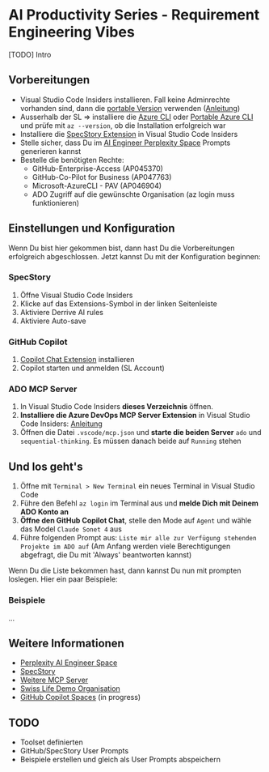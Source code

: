 # AI Productivity Series - Requirement Engineering Vibes

[TODO] Intro

## Vorbereitungen
- Visual Studio Code Insiders installieren. Fall keine Adminrechte vorhanden sind, dann die [portable Version](https://code.visualstudio.com/insiders/) verwenden ([Anleitung](https://code.visualstudio.com/docs/editor/portable))
- Ausserhalb der SL => installiere die [Azure CLI](https://learn.microsoft.com/en-us/cli/azure/install-azure-cli-windows) oder [Portable Azure CLI](https://learn.microsoft.com/de-de/cli/azure/install-azure-cli-windows?view=azure-cli-latest&pivots=zip) und prüfe mit `az --version`, ob die Installation erfolgreich war
- Installiere die [SpecStory Extension](https://marketplace.visualstudio.com/items?itemName=SpecStory.specstory-vscode) in Visual Studio Code Insiders
- Stelle sicher, dass Du im [AI Engineer Perplexity Space](https://www.perplexity.ai/spaces/the-ai-engineer-UslyhxrNTriahp77tvqP2g) Prompts generieren kannst
- Bestelle die benötigten Rechte:
  - GitHub-Enterprise-Access (AP045370)
  - GitHub-Co-Pilot for Business (AP047763)
  - Microsoft-AzureCLI - PAV (AP046904)
  - ADO Zugriff auf die gewünschte Organisation (az login muss funktionieren)

## Einstellungen und Konfiguration
Wenn Du bist hier gekommen bist, dann hast Du die Vorbereitungen erfolgreich abgeschlossen. Jetzt kannst Du mit der Konfiguration beginnen:

### SpecStory
1. Öffne Visual Studio Code Insiders
2. Klicke auf das Extensions-Symbol in der linken Seitenleiste
3. Aktiviere Derrive AI rules
4. Aktiviere Auto-save

### GitHub Copilot
1. [Copilot Chat Extension](https://marketplace.visualstudio.com/items?itemName=GitHub.copilot-chat) installieren
2. Copilot starten und anmelden (SL Account)

### ADO MCP Server
1. In Visual Studio Code Insiders **dieses Verzeichnis** öffnen.
2. **Installiere die Azure DevOps MCP Server Extension** in Visual Studio Code Insiders: [Anleitung](https://github.com/microsoft/azure-devops-mcp)
3. Öffnen die Datei `.vscode/mcp.json` und **starte die beiden Server** `ado` und `sequential-thinking`. Es müssen danach beide auf `Running` stehen

## Und los geht's
1. Öffne mit `Terminal > New Terminal` ein neues Terminal in Visual Studio Code
2. Führe den Befehl `az login` im Terminal aus und **melde Dich mit Deinem ADO Konto an**
3. **Öffne den GitHub Copilot Chat**, stelle den Mode auf `Agent` und wähle das Model `Claude Sonet 4` aus
4. Führe folgenden Prompt aus: `Liste mir alle zur Verfügung stehenden Projekte im ADO auf` (Am Anfang werden viele Berechtigungen abgefragt, die Du mit 'Always' beantworten kannst)

Wenn Du die Liste bekommen hast, dann kannst Du nun mit prompten loslegen. Hier ein paar Beispiele:
### Beispiele
...

## Weitere Informationen
- [Perplexity AI Engineer Space](https://www.perplexity.ai/spaces/the-ai-engineer-UslyhxrNTriahp77tvqP2g)
- [SpecStory](https://specstory.com/)
- [Weitere MCP Server](https://code.visualstudio.com/insider/mcp)
- [Swiss Life Demo Organisation](https://dev.azure.com/swisslife-ai4ctrm/)
- [GitHub Copilot Spaces](https://github.com/copilot/spaces?tab=org) (in progress)

## TODO
- Toolset definierten
- GitHub/SpecStory User Prompts
- Beispiele erstellen und gleich als User Prompts abspeichern